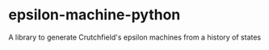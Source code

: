 # epsilon-machine-python
A library to generate Crutchfield's epsilon machines from a history of states
